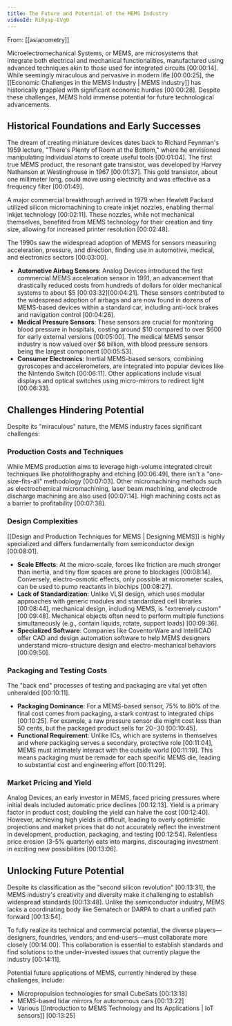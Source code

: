 ```yaml
---
title: The Future and Potential of the MEMS Industry
videoId: RiRyap-EVg0
---
```


From: [[asianometry]] <br/> 

Microelectromechanical Systems, or MEMS, are microsystems that integrate both electrical and mechanical functionalities, manufactured using advanced techniques akin to those used for integrated circuits <a class="yt-timestamp" data-t="00:00:14">[00:00:14]</a>. While seemingly miraculous and pervasive in modern life <a class="yt-timestamp" data-t="00:00:25">[00:00:25]</a>, the [[Economic Challenges in the MEMS Industry | MEMS industry]] has historically grappled with significant economic hurdles <a class="yt-timestamp" data-t="00:00:28">[00:00:28]</a>. Despite these challenges, MEMS hold immense potential for future technological advancements.

## Historical Foundations and Early Successes
The dream of creating miniature devices dates back to Richard Feynman's 1959 lecture, "There's Plenty of Room at the Bottom," where he envisioned manipulating individual atoms to create useful tools <a class="yt-timestamp" data-t="00:01:04">[00:01:04]</a>. The first true MEMS product, the resonant gate transistor, was developed by Harvey Nathanson at Westinghouse in 1967 <a class="yt-timestamp" data-t="00:01:37">[00:01:37]</a>. This gold transistor, about one millimeter long, could move using electricity and was effective as a frequency filter <a class="yt-timestamp" data-t="00:01:49">[00:01:49]</a>.

A major commercial breakthrough arrived in 1979 when Hewlett Packard utilized silicon micromachining to create inkjet nozzles, enabling thermal inkjet technology <a class="yt-timestamp" data-t="00:02:11">[00:02:11]</a>. These nozzles, while not mechanical themselves, benefited from MEMS technology for their creation and tiny size, allowing for increased printer resolution <a class="yt-timestamp" data-t="00:02:48">[00:02:48]</a>.

The 1990s saw the widespread adoption of MEMS for sensors measuring acceleration, pressure, and direction, finding use in automotive, medical, and electronics sectors <a class="yt-timestamp" data-t="00:03:00">[00:03:00]</a>.
*   **Automotive Airbag Sensors**: Analog Devices introduced the first commercial MEMS acceleration sensor in 1991, an advancement that drastically reduced costs from hundreds of dollars for older mechanical systems to about $5 <a class="yt-timestamp" data-t="00:03:32">[00:03:32]</a><a class="yt-timestamp" data-t="00:04:21">[00:04:21]</a>. These sensors contributed to the widespread adoption of airbags and are now found in dozens of MEMS-based devices within a standard car, including anti-lock brakes and navigation control <a class="yt-timestamp" data-t="00:04:26">[00:04:26]</a>.
*   **Medical Pressure Sensors**: These sensors are crucial for monitoring blood pressure in hospitals, costing around $10 compared to over $600 for early external versions <a class="yt-timestamp" data-t="00:05:00">[00:05:00]</a>. The medical MEMS sensor industry is now valued over $6 billion, with blood pressure sensors being the largest component <a class="yt-timestamp" data-t="00:05:53">[00:05:53]</a>.
*   **Consumer Electronics**: Inertial MEMS-based sensors, combining gyroscopes and accelerometers, are integrated into popular devices like the Nintendo Switch <a class="yt-timestamp" data-t="00:06:11">[00:06:11]</a>. Other applications include visual displays and optical switches using micro-mirrors to redirect light <a class="yt-timestamp" data-t="00:06:33">[00:06:33]</a>.

## Challenges Hindering Potential
Despite its "miraculous" nature, the MEMS industry faces significant challenges:

### Production Costs and Techniques
While MEMS production aims to leverage high-volume integrated circuit techniques like photolithography and etching <a class="yt-timestamp" data-t="00:06:49">[00:06:49]</a>, there isn't a "one-size-fits-all" methodology <a class="yt-timestamp" data-t="00:07:03">[00:07:03]</a>. Other micromachining methods such as electrochemical micromachining, laser beam machining, and electrode discharge machining are also used <a class="yt-timestamp" data-t="00:07:14">[00:07:14]</a>. High machining costs act as a barrier to profitability <a class="yt-timestamp" data-t="00:07:38">[00:07:38]</a>.

### Design Complexities
[[Design and Production Techniques for MEMS | Designing MEMS]] is highly specialized and differs fundamentally from semiconductor design <a class="yt-timestamp" data-t="00:08:01">[00:08:01]</a>.
*   **Scale Effects**: At the micro-scale, forces like friction are much stronger than inertia, and tiny flow spaces are prone to blockages <a class="yt-timestamp" data-t="00:08:14">[00:08:14]</a>. Conversely, electro-osmotic effects, only possible at micrometer scales, can be used to pump reactants in biochips <a class="yt-timestamp" data-t="00:08:27">[00:08:27]</a>.
*   **Lack of Standardization**: Unlike VLSI design, which uses modular approaches with generic modules and standardized cell libraries <a class="yt-timestamp" data-t="00:08:44">[00:08:44]</a>, mechanical design, including MEMS, is "extremely custom" <a class="yt-timestamp" data-t="00:09:48">[00:09:48]</a>. Mechanical objects often need to perform multiple functions simultaneously (e.g., contain liquids, rotate, support loads) <a class="yt-timestamp" data-t="00:09:36">[00:09:36]</a>.
*   **Specialized Software**: Companies like CoventorWare and IntelliCAD offer CAD and design automation software to help MEMS designers understand micro-structure design and electro-mechanical behaviors <a class="yt-timestamp" data-t="00:09:50">[00:09:50]</a>.

### Packaging and Testing Costs
The "back end" processes of testing and packaging are vital yet often unheralded <a class="yt-timestamp" data-t="00:10:11">[00:10:11]</a>.
*   **Packaging Dominance**: For a MEMS-based sensor, 75% to 80% of the final cost comes from packaging, a stark contrast to integrated chips <a class="yt-timestamp" data-t="00:10:25">[00:10:25]</a>. For example, a raw pressure sensor die might cost less than 50 cents, but the packaged product sells for $20-$30 <a class="yt-timestamp" data-t="00:10:45">[00:10:45]</a>.
*   **Functional Requirement**: Unlike ICs, which are systems in themselves and where packaging serves a secondary, protective role <a class="yt-timestamp" data-t="00:11:04">[00:11:04]</a>, MEMS must intimately interact with the outside world <a class="yt-timestamp" data-t="00:11:19">[00:11:19]</a>. This means packaging must be remade for each specific MEMS die, leading to substantial cost and engineering effort <a class="yt-timestamp" data-t="00:11:29">[00:11:29]</a>.

### Market Pricing and Yield
Analog Devices, an early investor in MEMS, faced pricing pressures where initial deals included automatic price declines <a class="yt-timestamp" data-t="00:12:13">[00:12:13]</a>. Yield is a primary factor in product cost; doubling the yield can halve the cost <a class="yt-timestamp" data-t="00:12:40">[00:12:40]</a>. However, achieving high yields is difficult, leading to overly optimistic projections and market prices that do not accurately reflect the investment in development, production, packaging, and testing <a class="yt-timestamp" data-t="00:12:54">[00:12:54]</a>. Relentless price erosion (3-5% quarterly) eats into margins, discouraging investment in exciting new possibilities <a class="yt-timestamp" data-t="00:13:06">[00:13:06]</a>.

## Unlocking Future Potential
Despite its classification as the "second silicon revolution" <a class="yt-timestamp" data-t="00:13:31">[00:13:31]</a>, the MEMS industry's creativity and diversity make it challenging to establish widespread standards <a class="yt-timestamp" data-t="00:13:48">[00:13:48]</a>. Unlike the semiconductor industry, MEMS lacks a coordinating body like Sematech or DARPA to chart a unified path forward <a class="yt-timestamp" data-t="00:13:54">[00:13:54]</a>.

To fully realize its technical and commercial potential, the diverse players—designers, foundries, vendors, and end-users—must collaborate more closely <a class="yt-timestamp" data-t="00:14:00">[00:14:00]</a>. This collaboration is essential to establish standards and find solutions to the under-invested issues that currently plague the industry <a class="yt-timestamp" data-t="00:14:11">[00:14:11]</a>.

Potential future applications of MEMS, currently hindered by these challenges, include:
*   Micropropulsion technologies for small CubeSats <a class="yt-timestamp" data-t="00:13:18">[00:13:18]</a>
*   MEMS-based lidar mirrors for autonomous cars <a class="yt-timestamp" data-t="00:13:22">[00:13:22]</a>
*   Various [[Introduction to MEMS Technology and Its Applications | IoT sensors]] <a class="yt-timestamp" data-t="00:13:25">[00:13:25]</a>